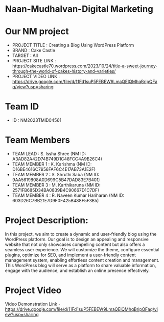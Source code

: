 # Naan-Mudhalvan-Digital Marketing

# Our NM project
- PROJECT TITLE      : Creating a Blog Using WordPress Platform
- BRAND              : Cake Castle
- TARGET             : All
- PROJECT SITE LINK  : https://cakecastle70.wordpress.com/2023/10/24/title-a-sweet-journey-through-the-world-of-cakes-history-and-varieties/
- PROJECT VIDEO LINK : https://drive.google.com/file/d/11Fd1suP5FEBEW9LmaQElQMhqBripQFaq/view?usp=sharing
# Team ID
- ID : NM2023TMID04561

# Team Members
- TEAM LEAD          : S. Issha Shree            (NM ID: A3AD82A42D74B749D1C48FCC4A9B26C4)
- TEAM MEMBER 1      : K. Karishma               (NM ID: D16BE4616C7956FAF6C4E17AB73A1E2F)
- TEAM MEMBER 2      : S. Shruthi Saba           (NM ID: 9AA5619808A0D699C5B47DAD83E7B401) 
- TEAM MEMBER 3      : M. Karthikaruna           (NM ID: 2571FB685D34BA0839B4C90667D1C7DF)
- TEAM MEMBER 4      : R. Naveen Kumar Hariharan (NM ID: 603D26C7BB21E7D9F0F425B488F5F3B5)

# Project Description: 

In this project, we aim to create a dynamic and user-friendly blog using the WordPress platform. Our goal is to design an appealing and responsive website that not only showcases compelling content but also offers a seamless user experience. We will customize the theme, configure essential plugins, optimize for SEO, and implement a user-friendly content management system, enabling effortless content creation and management. This WordPress blog will serve as a platform to share valuable information, engage with the audience, and establish an online presence effectively.

# Project Video

Video Demonstration Link - https://drive.google.com/file/d/11Fd1suP5FEBEW9LmaQElQMhqBripQFaq/view?usp=sharing
